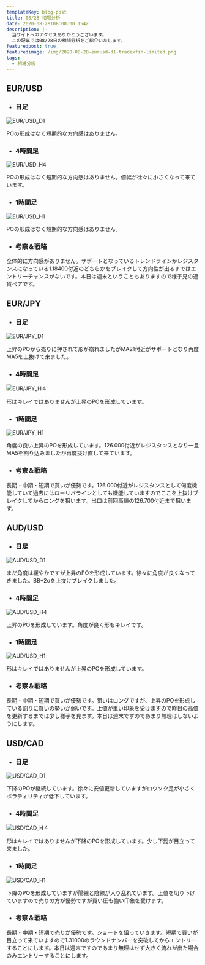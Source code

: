 ```yaml
---
templateKey: blog-post
title: 08/28 相場分析
date: 2020-08-28T08:00:00.154Z
description: |-
  当サイトへのアクセスありがとうございます。
  この記事では08/28日の相場分析をご紹介いたします。
featuredpost: true
featuredimage: /img/2020-08-28-eurusd-d1-tradexfin-limited.png
tags:
  - 相場分析
---
```

## EUR/USD

* ### 日足

![EUR/USD_D1](/img/2020-08-28-eurusd-d1-tradexfin-limited.png)

POの形成はなく短期的な方向感はありません。

* ### 4時間足

![EUR/USD_H4](/img/2020-08-28-eurusd-h4-tradexfin-limited.png)

POの形成はなく短期的な方向感はありません。値幅が徐々に小さくなって来ています。

* ### 1時間足

![EUR/USD_H1](/img/2020-08-28-eurusd-h1-tradexfin-limited.png)

POの形成はなく短期的な方向感はありません。

* ### 考察＆戦略

全体的に方向感がありません。サポートとなっているトレンドラインかレジスタンスになっている1.18400付近のどちらかをブレイクして方向性が出るまではエントリーチャンスがないです。本日は週末ということもありますので様子見の通貨ペアです。

## EUR/JPY

* ### 日足

![EUR/JPY_D1](/img/2020-08-28-eurjpy-d1-tradexfin-limited.png)

上昇のPOから売りに押されて形が崩れましたがMA21付近がサポートとなり再度MA5を上抜けて来ました。

* ### 4時間足

![EUR/JPY_H４](/img/2020-08-28-eurjpy-h4-tradexfin-limited.png)

形はキレイではありませんが上昇のPOを形成しています。

* ### 1時間足

![EUR/JPY_H1](/img/2020-08-28-eurjpy-h1-tradexfin-limited.png)

角度の良い上昇のPOを形成しています。126.000付近がレジスタンスとなり一旦MA5を割り込みましたが再度抜け直して来ています。

* ### 考察＆戦略

長期・中期・短期で買いが優勢です。126.000付近がレジスタンスとして何度機能していて過去にはローリバラインとしても機能していますのでここを上抜けブレイクしてからロングを狙います。出口は前回高値の126.700付近まで狙います。


## AUD/USD

* ### 日足

![AUD/USD_D1](/img/2020-08-28-audusd-d1-tradexfin-limited.png)

まだ角度は緩やかですが上昇のPOを形成しています。徐々に角度が良くなってきました。BB+2σを上抜けブレイクしました。

* ### 4時間足

![AUD/USD_H4](/img/2020-08-28-audusd-h4-tradexfin-limited.png)

上昇のPOを形成しています。角度が良く形もキレイです。


* ### 1時間足

![AUD/USD_H1](/img/2020-08-28-audusd-h1-tradexfin-limited.png)

形はキレイではありませんが上昇のPOを形成しています。

* ### 考察＆戦略

長期・中期・短期で買いが優勢です。狙いはロングですが、上昇のPOを形成している割りに買いの勢いが弱いです。上値が重い印象を受けますので昨日の高値を更新するまでは少し様子を見ます。本日は週末ですのであまり無理はしないようにします。

## USD/CAD

* ### 日足

![USD/CAD_D1](/img/2020-08-28-usdcad-d1-tradexfin-limited.png)

下降のPOが継続しています。徐々に安値更新していますがロウソク足が小さくボラティリティが低下しています。

* ### 4時間足

![USD/CAD_H４](/img/2020-08-28-usdcad-h4-tradexfin-limited.png)

形はキレイではありませんが下降のPOを形成しています。少し下髭が目立って来ました。

* ### 1時間足

![USD/CAD_H1](/img/2020-08-28-usdcad-h1-tradexfin-limited.png)

下降のPOを形成していますが陽線と陰線が入り乱れています。上値を切り下げていますので売りの方が優勢ですが買い圧も強い印象を受けます。

* ### 考察＆戦略

長期・中期・短期で売りが優勢です。ショートを狙っていきます。短期で買いが目立って来ていますので1.31000のラウンドナンバーを突破してからエントリーすることにします。本日は週末ですのであまり無理はせず大きく流れが出た場合のみエントリーすることにします。
